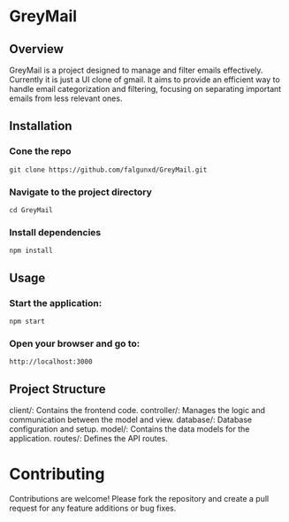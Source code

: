 # GreyMail
## Overview
GreyMail is a project designed to manage and filter emails effectively. Currently it is just a UI clone of gmail. It aims to provide an efficient way to handle email categorization and filtering, focusing on separating important emails from less relevant ones.

## Installation
### Cone the repo
```
git clone https://github.com/falgunxd/GreyMail.git
```

### Navigate to the project directory
```
cd GreyMail
```

### Install dependencies
```
npm install
```

## Usage
### Start the application:
```
npm start
```

### Open your browser and go to:
```
http://localhost:3000
```

## Project Structure
client/: Contains the frontend code.
controller/: Manages the logic and communication between the model and view.
database/: Database configuration and setup.
model/: Contains the data models for the application.
routes/: Defines the API routes.

# Contributing
Contributions are welcome! Please fork the repository and create a pull request for any feature additions or bug fixes.
